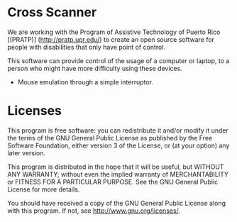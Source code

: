 # Cross Scanner
We are working with the Program of Assistive Technology of Puerto Rico [(PRATP)] (http://pratp.upr.edu/) to create an open source software for people with disabilities that only have point of control.

This software can provide control of the usage of a computer or laptop, to a person who might have more difficulty using these devices.

- Mouse emulation through a simple interruptor.


# Licenses 
This program is free software: you can redistribute it and/or modify it under the terms of the GNU General Public License as published by the Free Software Foundation, either version 3 of the License, or (at your option) any later version.

This program is distributed in the hope that it will be useful, but WITHOUT ANY WARRANTY; without even the implied warranty of MERCHANTABILITY or FITNESS FOR A PARTICULAR PURPOSE. See the GNU General Public License for more details.

You should have received a copy of the GNU General Public License along with this program. If not, see http://www.gnu.org/licenses/.
